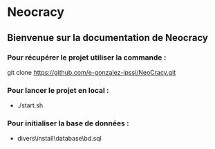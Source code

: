 # Neocracy

## Bienvenue sur la documentation de Neocracy 

### Pour récupérer le projet utiliser la commande :

git clone https://github.com/e-gonzalez-ipssi/NeoCracy.git

### Pour lancer le projet en local :

- ./start.sh

### Pour initialiser la base de données :

- divers\install\database\bd.sql